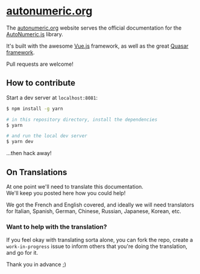 # [autonumeric.org](http://autonumeric.org)

The [autonumeric.org](http://autonumeric.org) website serves the official documentation for the [AutoNumeric.js](https://github.com/autoNumeric/autoNumeric/) library.

It's built with the awesome [Vue.js](https://github.com/vuejs/vue) framework, as well as the great [Quasar framework](http://quasar-framework.org/).

Pull requests are welcome!

## How to contribute

Start a dev server at `localhost:8081`:

```bash
$ npm install -g yarn

# in this repository directory, install the dependencies 
$ yarn

# and run the local dev server
$ yarn dev
```

...then hack away!

## On Translations

At one point we'll need to translate this documentation.<br>
We'll keep you posted here how you could help!

We got the French and English covered, and ideally we will need translators for Italian, Spanish, German, Chinese, Russian, Japanese, Korean, etc.

### Want to help with the translation?

If you feel okay with translating sorta alone, you can fork the repo, create a `work-in-progress` issue to inform others that you're doing the translation, and go for it.

Thank you in advance ;)
